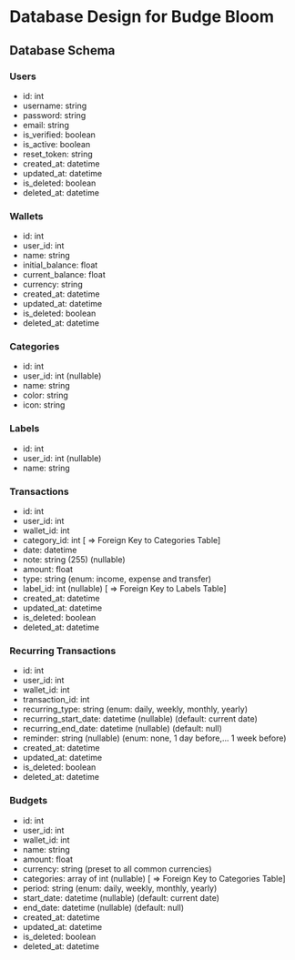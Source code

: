 # Database Design for Budge Bloom

## Database Schema

### Users

- id: int
- username: string
- password: string
- email: string
- is_verified: boolean
- is_active: boolean
- reset_token: string
- created_at: datetime
- updated_at: datetime
- is_deleted: boolean
- deleted_at: datetime

### Wallets

- id: int
- user_id: int
- name: string
- initial_balance: float
- current_balance: float
- currency: string
- created_at: datetime
- updated_at: datetime
- is_deleted: boolean
- deleted_at: datetime

### Categories

- id: int
- user_id: int (nullable)
- name: string
- color: string
- icon: string

### Labels

- id: int
- user_id: int (nullable)
- name: string

### Transactions

- id: int
- user_id: int
- wallet_id: int
- category_id: int [ => Foreign Key to Categories Table]
- date: datetime
- note: string (255) (nullable)
- amount: float
- type: string (enum: income, expense and transfer)
- label_id: int (nullable) [ => Foreign Key to Labels Table]
- created_at: datetime
- updated_at: datetime
- is_deleted: boolean
- deleted_at: datetime

### Recurring Transactions

- id: int
- user_id: int
- wallet_id: int
- transaction_id: int
- recurring_type: string (enum: daily, weekly, monthly, yearly)
- recurring_start_date: datetime (nullable) (default: current date)
- recurring_end_date: datetime (nullable) (default: null)
- reminder: string (nullable) (enum: none, 1 day before,... 1 week before)
- created_at: datetime
- updated_at: datetime
- is_deleted: boolean
- deleted_at: datetime

### Budgets

- id: int
- user_id: int
- wallet_id: int
- name: string
- amount: float
- currency: string (preset to all common currencies)
- categories: array of int (nullable) [ => Foreign Key to Categories Table]
- period: string (enum: daily, weekly, monthly, yearly)
- start_date: datetime (nullable) (default: current date)
- end_date: datetime (nullable) (default: null)
- created_at: datetime
- updated_at: datetime
- is_deleted: boolean
- deleted_at: datetime